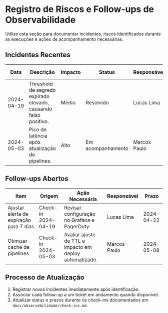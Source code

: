 # Registro de Riscos e Follow-ups de Observabilidade

Utilize esta seção para documentar incidentes, riscos identificados durante as execuções e ações de acompanhamento necessárias.

## Incidentes Recentes
| Data | Descrição | Impacto | Status | Responsável | Data de Revisão |
| --- | --- | --- | --- | --- | --- |
| 2024-04-19 | Threshold de segredo expirado elevado, causando falso positivo. | Médio | Resolvido | Lucas Lima | 2024-04-26 |
| 2024-05-03 | Pico de latência após atualização de pipelines. | Alto | Em acompanhamento | Marcos Paulo | 2024-05-10 |

## Follow-ups Abertos
| Item | Origem | Ação Necessária | Responsável | Prazo |
| --- | --- | --- | --- | --- |
| Ajustar alerta de expiração para 7 dias | Check-in 2024-04-19 | Revisar configuração no Grafana e PagerDuty. | Lucas Lima | 2024-04-22 |
| Otimizar cache de pipelines | Check-in 2024-05-03 | Avaliar ajuste de TTL e impacto em deploy automatizado. | Marcos Paulo | 2024-05-08 |

## Processo de Atualização
1. Registrar novos incidentes imediatamente após identificação.
2. Associar cada follow-up a um ticket em andamento quando disponível.
3. Atualizar status e prazos durante os check-ins documentados em `docs/observabilidade/check-ins.md`.
